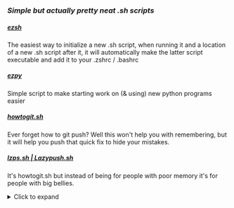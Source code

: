 ### *Simple but actually pretty neat .sh scripts*

##### [ezsh](https://github.com/AAATBSGSHU/ezsh)
The easiest way to initialize a new .sh script, when running it and a location of a new .sh script after it, it will automatically make the latter script executable and add it to your .zshrc / .bashrc

##### [ezpy](https://github.com/AAATBSGSHU/ezpy)
Simple script to make starting work on (& using) new python programs easier

##### [howtogit.sh](https://github.com/AAATBSGSHU/howtogit.sh)
Ever forget how to git push? Well this won't help you with remembering, but it will help you push that quick fix to hide your mistakes.

##### [lzps.sh | Lazypush.sh](https://github.com/AAATBSGSHU/lzps.sh)
It's howtogit.sh but instead of being for people with poor memory it's for people with big bellies.

<details>
<summary>Click to expand</summary>

##### [rancat.sh](https://github.com/AAATBSGSHU/rancat.sh)
Have random ascii art or .txt files you want to display at random? Then read the name and click the link :3

##### [ddclock.sh](https://github.com/AAATBSGSHU/ddclock.sh)
A doomsday clock in your own terminal! Set a date and watch as you slowly have less and less time...

</details>
